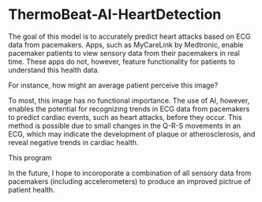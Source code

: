 # ThermoBeat-AI-HeartDetection


The goal of this model is to accurately predict heart attacks based on ECG data from pacemakers. Apps, such as MyCareLink by Medtronic, enable pacemaker patients to view sensory data from their pacemakers in real time. These apps do not, however, feature functionality for patients to understand this health data.

For instance, how might an average patient perceive this image?


To most, this image has no functional importance. The use of AI, however, enables the potential for recognizing trends in ECG data from pacemakers to predict cardiac events, such as heart attacks, before they occur. This method is possible due to small changes in the Q-R-S movements in an ECG, which may indicate the development of plaque or atherosclerosis, and reveal negative trends in cardiac health. 

This program 














In the future, I hope to incoroporate a combination of all sensory data from pacemakers (including accelerometers) to produce an improved pictrue of patient health. 
